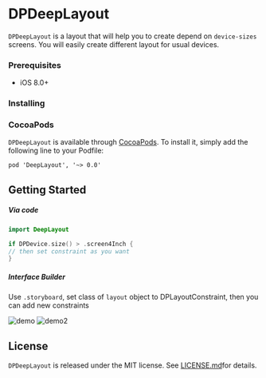 # DPDeepLayout

```DPDeepLayout``` is a layout that will help you to create depend on ```device-sizes``` screens. You will easily create different layout for usual devices.

### Prerequisites

- iOS 8.0+

### Installing

### CocoaPods

`DPDeepLayout` is available through [CocoaPods](http://cocoapods.org). To install
it, simply add the following line to your Podfile:

```
pod 'DeepLayout', '~> 0.0'
```

## Getting Started

##### Via code

```swift
import DeepLayout
```

```swift
if DPDevice.size() > .screen4Inch {
// then set constraint as you want
}
```

##### Interface Builder

Use `.storyboard`, set class of `layout` object to DPLayoutConstraint, then you can add new constraints

![demo](https://imgur.com/XK1F84L.png)
![demo2](https://imgur.com/ooADucf.png)

## License

`DPDeepLayout` is released under the MIT license.
See [LICENSE.md](LICENSE.md)for details.
